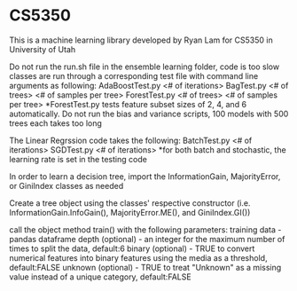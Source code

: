 # CS5350
This is a machine learning library developed by Ryan Lam for CS5350 in University of Utah

Do not run the run.sh file in the ensemble learning folder, code is too slow
classes are run through a corresponding test file with command line arguments as following:
AdaBoostTest.py <file path to training data> <file path to test data> <# of iterations>
BagTest.py <file path to training data> <file path to test data> <# of trees> <# of samples per tree>
ForestTest.py <file path to training data> <file path to test data> <# of trees> <# of samples per tree>
  *ForestTest.py tests feature subset sizes of 2, 4, and 6 automatically.
Do not run the bias and variance scripts, 100 models with 500 trees each takes too long
  
The Linear Regrssion code takes the following:
BatchTest.py <file path to training data> <file path to test data> <# of iterations>
SGDTest.py <file path to training data> <file path to test data> <# of iterations>
  *for both batch and stochastic, the learning rate is set in the testing code

In order to learn a decision tree, import the InformationGain, MajorityError, or GiniIndex classes as needed

Create a tree object using the classes' respective constructor 
(i.e. InformationGain.InfoGain(), MajorityError.ME(), and GiniIndex.GI())

call the object method train() with the following parameters:
training data - pandas dataframe
depth (optional) - an integer for the maximum number of times to split the data, default:6
binary (optional) - TRUE to convert numerical features into binary features using the media as a threshold, default:FALSE
unknown (optional) - TRUE to treat "Unknown" as a missing value instead of a unique category, default:FALSE

